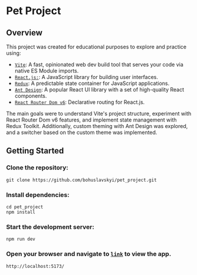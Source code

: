# Pet Project
## Overview
This project was created for educational purposes to explore and practice using: 
* [`Vite`](https://vitejs.dev/guide/): A fast, opinionated web dev build tool that serves your code via native ES Module imports.
* [`React.js:`](https://react.dev/): A JavaScript library for building user interfaces.
* [`Redux`](https://redux.js.org/): A predictable state container for JavaScript applications.
* [`Ant Design`](https://ant.design/): A popular React UI library with a set of high-quality React components.
* [`React Router Dom v6`](https://reactrouter.com/en/main): Declarative routing for React.js.

The main goals were to understand Vite's project structure, experiment with React Router Dom v6 features, and implement state management with Redux Toolkit. Additionally, custom theming with Ant Design was explored, and a switcher based on the custom theme was implemented.


## Getting Started

### Clone the repository:

```
git clone https://github.com/bohuslavskyi/pet_project.git
```

### Install dependencies:

```
cd pet_project
npm install
```
### Start the development server:


```
npm run dev
```

### Open your browser and navigate to [`link`](http://localhost:5173/) to view the app.

```
http://localhost:5173/
```
<br>

